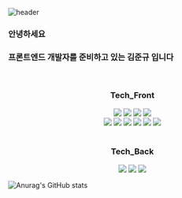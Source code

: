 ![header](https://capsule-render.vercel.app/api?type=waving&color=auto&height=300&section=header&text=Welcome%20&fontSize=90&animation=fadeIn)  

<div align="center>
<div align="center">
 <h3>안녕하세요</h3>
 <h3>프론트엔드 개발자를 준비하고 있는 김준규 입니다</h3>
 
 

</div>
<br>
<h3 align="center">Tech_Front</h3>
<div align="center" >
<img src="https://img.shields.io/badge/React-61DAFB?style=flat-square&logo=React&logoColor=white" />  <img src="https://img.shields.io/badge/TypeScript-3178C6?style=flat-square&logo=TypeScript&logoColor=white" />  <img src="https://img.shields.io/badge/Redux-764ABC?style=flat-square&logo=Redux&logoColor=white" />  <img src="https://img.shields.io/badge/ReduxSaga-999999?style=flat-square&logo=Redux-Saga&logoColor=white" />
</div>
<div align="center" >
<img src="https://img.shields.io/badge/Next.js-000000?style=flat-square&logo=Next.js&logoColor=white" />  <img src="https://img.shields.io/badge/JavaScript-F7DF1E?style=flat-square&logo=JavaScript&logoColor=white" />  <img src="https://img.shields.io/badge/HTML5-E34F26?style=flat-square&logo=HTML5&logoColor=white" />  <img src="https://img.shields.io/badge/CSS3-1572B6?style=flat-square&logo=CSS3&logoColor=white" />  <img src="https://img.shields.io/badge/Styled Components-DB7093?style=flat-square&logo=styled-components&logoColor=white" />  <img src="https://img.shields.io/badge/Tailwind CSS-06B6D4?style=flat-square&logo=Tailwind CSS&logoColor=white" />
</div>
<br>
<h3 align="center" >Tech_Back</h3>
<div align="center" >
<img src="https://img.shields.io/badge/Node.js-339933?style=flat-square&logo=Node.js&logoColor=white" />  <img src="https://img.shields.io/badge/Express-000000?style=flat-square&logo=Express&logoColor=white" />  <img src="https://img.shields.io/badge/PostgreSQL-4169E1?style=flat-square&logo=PostgreSQL&logoColor=white" />
</div>



![Anurag's GitHub stats](https://github-readme-stats.vercel.app/api?username=jungyu333&show_icons=true&theme=radical&card_width=400)



</div>



